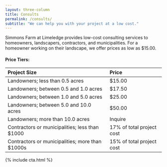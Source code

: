 ```yaml
---
layout: three-column
title: Consults
permalink: /consults/
subtitle: "We can help you with your project at a low cost."
---
```


Simmons Farm at Limeledge provides low-cost consulting services to homeowners, landscapers, contractors, and municipalities. For a homeowner working on their landscape, we offer prices as low as $15.00.

#### Price Tiers:

| Project Size    | Price | 
| :---        |    :---    | 
| Landowners; less than 0.5 acres    | $15.00      | 
| Landowners; between 0.5 and 1.0 acres   | $17.50        | 
| Landowners; between 1.0 and 5.0 acres   | $25.00        | 
| Landowners; between 5.0 and 10.0 acres   | $50.00        | 
| Landowners; more than 10.0 acres   | Inquire        | 
| Contractors or municipalities; less than $1000   | 17% of total project cost       | 
| Contractors or municipalities; more than $1000s   | 15% of total project cost        | 

{% include cta.html %}